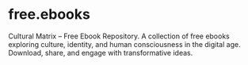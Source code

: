 # free.ebooks
Cultural Matrix – Free Ebook Repository.    A collection of free ebooks exploring culture, identity, and human consciousness in the digital age. Download, share, and engage with transformative ideas.
